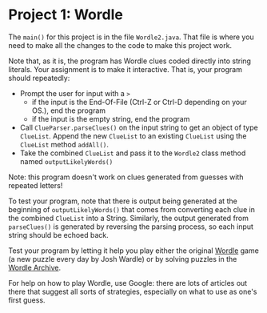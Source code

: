 # Project 1: Wordle

The `main()` for this project is in the file
`Wordle2.java`. That file is where you need to make
all the changes to the code to make this project work.

Note that, as it is, the program has Wordle clues
coded directly into string literals. Your assignment
is to make it interactive. That is, your program should
repeatedly:

* Prompt the user for input with a `>`
   * if the input is the End-Of-File (Ctrl-Z or Ctrl-D
     depending on your OS.), end the program
   * if the input is the empty string, end the program
* Call `ClueParser.parseClues()` on the input string to get
  an object of type `ClueList`. Append the new `ClueList` to
  an existing `ClueList` using the `ClueList` method `addAll()`.
* Take the combined `ClueList` and pass it to the `Wordle2` class
  method named `outputLikelyWords()`

Note: this program doesn't work on clues generated
from guesses with repeated letters!

To test your program, note that there is output being
generated at the beginning of `outputLikelyWords()` that
comes from converting each clue in the combined `ClueList` into a String.
Similarly, the output generated from `parseClues()`
is generated by reversing the parsing process, so each
input string should be echoed back.

Test your program by letting it help you play either
the original [Wordle](https://www.powerlanguage.co.uk/wordle/)
game (a new puzzle every day by Josh Wardle) or by solving
puzzles in the
[Wordle Archive](https://www.devangthakkar.com/wordle_archive/).

For help on how to play Wordle, use
Google: there are lots of articles out there
that suggest all sorts of strategies, especially
on what to use as one's first guess.
